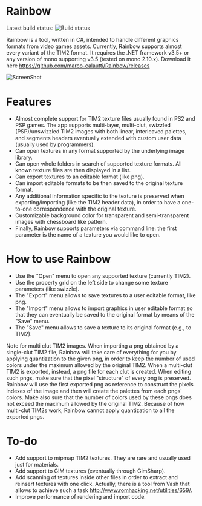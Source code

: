 Rainbow
=======
Latest build status: ![Build status](https://travis-ci.org/marco-calautti/Rainbow.svg?branch=master)

Rainbow is a tool, written in C#, intended to handle different graphics formats from video games assets.
Currently, Rainbow supports almost every variant of the TIM2 format.
It requires the .NET framework v3.5+ or any version of mono supporting v3.5 (tested on mono 2.10.x).
Download it here https://github.com/marco-calautti/Rainbow/releases

![ScreenShot](http://i.imgur.com/FsrZ2SY.png)

Features
=======

* Almost complete support for TIM2 texture files usually found in PS2 and PSP games. The app supports multi-layer, multi-clut, swizzled (PSP)/unswizzled TIM2 images with both linear, interleaved palettes, and segments headers eventually
extended with custom user data (usually used by programmers).
* Can open textures in any format supported by the underlying image library.
* Can open whole folders in search of supported texture formats. All known texture files are then displayed in a list.
* Can export textures to an editable format (like png).
* Can import editable formats to be then saved to the original texture format.
* Any additional information specific to the texture is preserved when exporting/importing (like the TIM2 header data), in order to have a one-to-one correspondence with the original texture.
* Customizable background color for transparent and semi-transparent images with chessboard like pattern.
* Finally, Rainbow supports parameters via command line: the first parameter is the name of a texture you would like to open.

How to use Rainbow
=======

* Use the "Open" menu to open any supported texture (currently TIM2).
* Use the property grid on the left side to change some texture parameters (like swizzle).
* The "Export" menu allows to save textures to a user editable format, like png.
* The "Import" menu allows to import graphics in user editable format so that they can eventually be saved to the original format by means of the "Save" menu.
* The "Save" menu allows to save a texture to its original format (e.g., to TIM2).

Note for multi clut TIM2 images. When importing a png obtained by a single-clut TIM2 file, Rainbow will take care of everything for you by applying quantization to the given png, in order to keep the number of used colors under the maximum allowed by the original TIM2.
When a multi-clut TIM2 is exported, instead, a png file for each clut is created. When editing such pngs, make sure that the pixel "structure" of every png is preserved. Rainbow will use the first exported png as reference to construct the pixels indexes of the image and then will create the palettes from each pngs' colors. Make also sure that the number of colors used by these pngs does not exceed the maximum allowed by the original TIM2. Because of how multi-clut TIM2s work, Rainbow cannot apply quantization to all the exported pngs.

To-do
=======
* Add support to mipmap TIM2 textures. They are rare and usually used just for materials.
* Add support to GIM textures (eventually through GimSharp).
* Add scanning of textures inside other files in order to extract and reinsert textures with one click. Actually, there is a tool from Vash that allows to achieve such a task http://www.romhacking.net/utilities/659/.
* Improve performance of rendering and import code.
